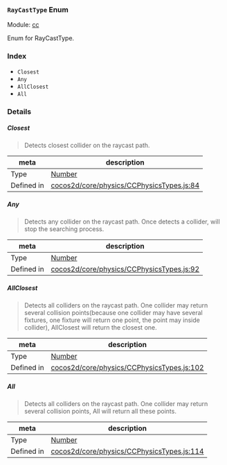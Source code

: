 ### `RayCastType` Enum



Module: [cc](../modules/cc.md)


Enum for RayCastType.


### Index
  - `Closest`
  - `Any`
  - `AllClosest`
  - `All`

### Details


##### Closest

> Detects closest collider on the raycast path.

| meta | description |
|------|-------------|
| Type | <a href="https://developer.mozilla.org/en/JavaScript/Reference/Global_Objects/Number" class="crosslink external" target="_blank">Number</a> |
| Defined in | [cocos2d/core/physics/CCPhysicsTypes.js:84](https://github.com/cocos-creator/engine/blob/79b9133d6e0e44b4b8f033ba86231ae21522f2dc/cocos2d/core/physics/CCPhysicsTypes.js#L84) |



##### Any

> Detects any collider on the raycast path.
Once detects a collider, will stop the searching process.

| meta | description |
|------|-------------|
| Type | <a href="https://developer.mozilla.org/en/JavaScript/Reference/Global_Objects/Number" class="crosslink external" target="_blank">Number</a> |
| Defined in | [cocos2d/core/physics/CCPhysicsTypes.js:92](https://github.com/cocos-creator/engine/blob/79b9133d6e0e44b4b8f033ba86231ae21522f2dc/cocos2d/core/physics/CCPhysicsTypes.js#L92) |



##### AllClosest

> Detects all colliders on the raycast path.
One collider may return several collision points(because one collider may have several fixtures,
one fixture will return one point, the point may inside collider), AllClosest will return the closest one.

| meta | description |
|------|-------------|
| Type | <a href="https://developer.mozilla.org/en/JavaScript/Reference/Global_Objects/Number" class="crosslink external" target="_blank">Number</a> |
| Defined in | [cocos2d/core/physics/CCPhysicsTypes.js:102](https://github.com/cocos-creator/engine/blob/79b9133d6e0e44b4b8f033ba86231ae21522f2dc/cocos2d/core/physics/CCPhysicsTypes.js#L102) |



##### All

> Detects all colliders on the raycast path.
One collider may return several collision points, All will return all these points.

| meta | description |
|------|-------------|
| Type | <a href="https://developer.mozilla.org/en/JavaScript/Reference/Global_Objects/Number" class="crosslink external" target="_blank">Number</a> |
| Defined in | [cocos2d/core/physics/CCPhysicsTypes.js:114](https://github.com/cocos-creator/engine/blob/79b9133d6e0e44b4b8f033ba86231ae21522f2dc/cocos2d/core/physics/CCPhysicsTypes.js#L114) |


